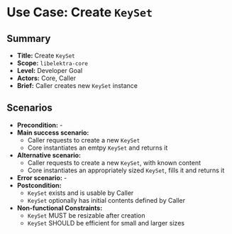 # Use Case: Create `KeySet`

## Summary

- **Title:** Create `KeySet`
- **Scope:** `libelektra-core`
- **Level:** Developer Goal
- **Actors:** Core, Caller
- **Brief:** Caller creates new `KeySet` instance

## Scenarios

- **Precondition:** -
- **Main success scenario:**
  - Caller requests to create a new `KeySet`
  - Core instantiates an emtpy `KeySet` and returns it
- **Alternative scenario:**
  - Caller requests to create a new `KeySet`, with known content
  - Core instantiates an appropriately sized `KeySet`, fills it and returns it
- **Error scenario:** -
- **Postcondition:**
  - `KeySet` exists and is usable by Caller
  - `KeySet` optionally has initial contents defined by Caller
- **Non-functional Constraints:**
  - `KeySet` MUST be resizable after creation
  - `KeySet` SHOULD be efficient for small and larger sizes

